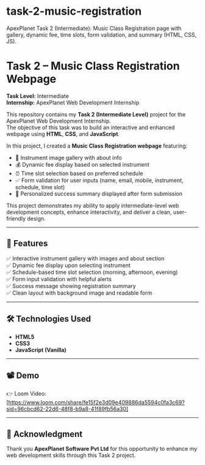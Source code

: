 # task-2-music-registration
ApexPlanet Task 2 (Intermediate): Music Class Registration page with gallery, dynamic fee, time slots, form validation, and summary (HTML, CSS, JS).
# Task 2 – Music Class Registration Webpage

**Task Level:** Intermediate  
**Internship:** ApexPlanet Web Development Internship  

This repository contains my **Task 2 (Intermediate Level)** project for the ApexPlanet Web Development Internship.  
The objective of this task was to build an interactive and enhanced webpage using **HTML**, **CSS**, and **JavaScript**.  

In this project, I created a **Music Class Registration webpage** featuring:
- 🎸 Instrument image gallery with about info  
- 💰 Dynamic fee display based on selected instrument  
- ⏰ Time slot selection based on preferred schedule  
- ✅ Form validation for user inputs (name, email, mobile, instrument, schedule, time slot)  
- 🎉 Personalized success summary displayed after form submission  

This project demonstrates my ability to apply intermediate-level web development concepts, enhance interactivity, and deliver a clean, user-friendly design.

---

## 🌟 Features

✅ Interactive instrument gallery with images and about section  
✅ Dynamic fee display upon selecting instrument  
✅ Schedule-based time slot selection (morning, afternoon, evening)  
✅ Form input validation with helpful alerts  
✅ Success message showing registration summary  
✅ Clean layout with background image and readable form  

---

## 🛠 Technologies Used

- **HTML5**  
- **CSS3**  
- **JavaScript (Vanilla)**  

---

## 📽 Demo

👉 Loom Video: [https://www.loom.com/share/fe15f2e3d09e409886da5594c0fa3c69?sid=96cbcd62-22d6-48f8-b9a8-41f89fb56a30]


---

## 🙏 Acknowledgment

Thank you **ApexPlanet Software Pvt Ltd** for this opportunity to enhance my web development skills through this Task 2 project.

